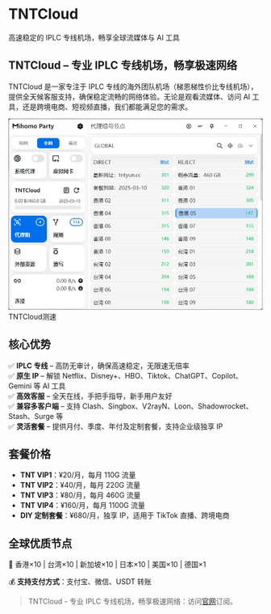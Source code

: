 # TNTCloud

高速稳定的 IPLC 专线机场，畅享全球流媒体与 AI 工具

## TNTCloud – 专业 IPLC 专线机场，畅享极速网络

TNTCloud 是一家专注于 IPLC 专线的海外团队机场（梯恩梯性价比专线机场），提供全天候客服支持，确保稳定流畅的网络体验。无论是观看流媒体、访问 AI 工具，还是跨境电商、短视频直播，我们都能满足您的需求。

![TNTCloud测速](1739155650.webp)
TNTCloud测速

## 核心优势

✅ **IPLC 专线** – 高防无审计，确保高速稳定，无限速无倍率  
✅ **原生 IP** – 解锁 Netflix、Disney+、HBO、Tiktok、ChatGPT、Copilot、Gemini 等 AI 工具  
✅ **高效客服** – 全天在线，手把手指导，新手用户友好  
✅ **兼容多客户端** – 支持 Clash、Singbox、V2rayN、Loon、Shadowrocket、Stash、Surge 等  
✅ **灵活套餐** – 提供月付、季度、年付及定制套餐，支持企业级独享 IP

## 套餐价格

*   **TNT VIP1**：¥20/月，每月 110G 流量
*   **TNT VIP2**：¥40/月，每月 220G 流量
*   **TNT VIP3**：¥80/月，每月 460G 流量
*   **TNT VIP4**：¥160/月，每月 1100G 流量
*   **DIY 定制套餐**：¥680/月，独享 IP，适用于 TikTok 直播、跨境电商

## 全球优质节点

📍 香港×10 | 台湾×10 | 新加坡×10 | 日本×10 | 美国×10 | 德国×1

💰 **支持支付方式**：支付宝、微信、USDT 转账


> TNTCloud - 专业 IPLC 专线机场，畅享极速网络：访问[官网](https://jump.p6p.net/265)订阅。
